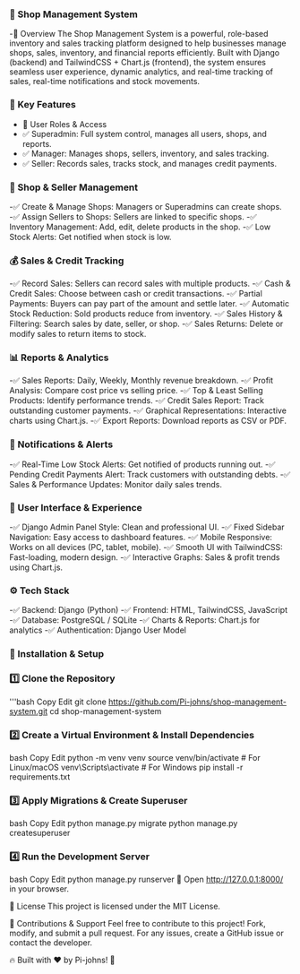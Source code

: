 
### 🏪 Shop Management System
-📌 Overview
The Shop Management System is a powerful, role-based inventory and sales tracking platform designed to help businesses manage shops, sales, inventory, and financial reports efficiently. Built with Django (backend) and TailwindCSS + Chart.js (frontend), the system ensures seamless user experience, dynamic analytics, and real-time tracking of sales, real-time notifications and stock movements.

### 🚀 Key Features
- 🔹 User Roles & Access
- ✅ Superadmin: Full system control, manages all users, shops, and reports.
- ✅ Manager: Manages shops, sellers, inventory, and sales tracking.
- ✅ Seller: Records sales, tracks stock, and manages credit payments.

### 🛒 Shop & Seller Management
-✅ Create & Manage Shops: Managers or Superadmins can create shops.
-✅ Assign Sellers to Shops: Sellers are linked to specific shops.
-✅ Inventory Management: Add, edit, delete products in the shop.
-✅ Low Stock Alerts: Get notified when stock is low.

### 💰 Sales & Credit Tracking
-✅ Record Sales: Sellers can record sales with multiple products.
-✅ Cash & Credit Sales: Choose between cash or credit transactions.
-✅ Partial Payments: Buyers can pay part of the amount and settle later.
-✅ Automatic Stock Reduction: Sold products reduce from inventory.
-✅ Sales History & Filtering: Search sales by date, seller, or shop.
-✅ Sales Returns: Delete or modify sales to return items to stock.

### 📊 Reports & Analytics
-✅ Sales Reports: Daily, Weekly, Monthly revenue breakdown.
-✅ Profit Analysis: Compare cost price vs selling price.
-✅ Top & Least Selling Products: Identify performance trends.
-✅ Credit Sales Report: Track outstanding customer payments.
-✅ Graphical Representations: Interactive charts using Chart.js.
-✅ Export Reports: Download reports as CSV or PDF.

### 🔔 Notifications & Alerts
-✅ Real-Time Low Stock Alerts: Get notified of products running out.
-✅ Pending Credit Payments Alert: Track customers with outstanding debts.
-✅ Sales & Performance Updates: Monitor daily sales trends.

### 🎨 User Interface & Experience
-✅ Django Admin Panel Style: Clean and professional UI.
-✅ Fixed Sidebar Navigation: Easy access to dashboard features.
-✅ Mobile Responsive: Works on all devices (PC, tablet, mobile).
-✅ Smooth UI with TailwindCSS: Fast-loading, modern design.
-✅ Interactive Graphs: Sales & profit trends using Chart.js.

### ⚙️ Tech Stack
-✅ Backend: Django (Python)
-✅ Frontend: HTML, TailwindCSS, JavaScript
-✅ Database: PostgreSQL / SQLite
-✅ Charts & Reports: Chart.js for analytics
-✅ Authentication: Django User Model



### 🔧 Installation & Setup
###  1️⃣ Clone the Repository
'''bash
Copy
Edit
git clone https://github.com/Pi-johns/shop-management-system.git
cd shop-management-system
### 2️⃣ Create a Virtual Environment & Install Dependencies
bash
Copy
Edit
python -m venv venv
source venv/bin/activate  # For Linux/macOS
venv\Scripts\activate  # For Windows
pip install -r requirements.txt
### 3️⃣ Apply Migrations & Create Superuser
bash
Copy
Edit
python manage.py migrate
python manage.py createsuperuser
### 4️⃣ Run the Development Server
bash
Copy
Edit
python manage.py runserver
🔗 Open http://127.0.0.1:8000/ in your browser.

📜 License
This project is licensed under the MIT License.

🤝 Contributions & Support
Feel free to contribute to this project! Fork, modify, and submit a pull request.
For any issues, create a GitHub issue or contact the developer.

🔥 Built with ❤️ by Pi-johns! 🚀
